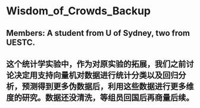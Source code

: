 # Wisdom_of_Crowds_Backup
## Members: A student from U of Sydney, two from UESTC.
## 这个统计学实验中，作为对原实验的拓展，我们之前讨论决定用支持向量机对数据进行统计分类以及回归分析，预测得到更多伪数据后，利用这些数据进行更多维度的研究。数据还没清洗，等组员回国后再商量后续。
